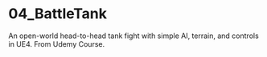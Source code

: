 # 04_BattleTank
An open-world head-to-head tank fight with simple AI, terrain, and controls in UE4. From Udemy Course.
